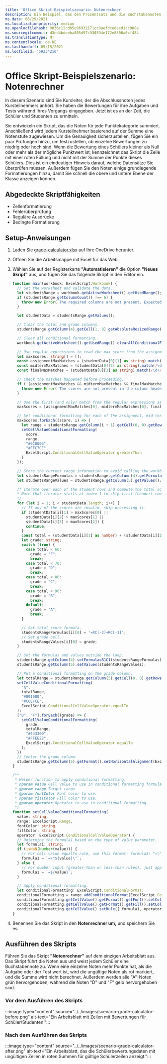 ```yaml
---
title: 'Office Skript-Beispielszenario: Notenrechner'
description: Ein Beispiel, das den Prozentsatz und die Buchstabennoten für einen Kurs von Schülern bestimmt.
ms.date: 06/29/2021
ms.localizationpriority: medium
ms.openlocfilehash: 9036c12cd05e96932171cc0aefdce8eed1cc988e
ms.sourcegitcommit: d3ed4bdeeba805d97c930394e172e8306a0cf484
ms.translationtype: MT
ms.contentlocale: de-DE
ms.lasthandoff: 09/15/2021
ms.locfileid: "59334210"
---
```

# <a name="office-scripts-sample-scenario-grade-calculator"></a>Office Skript-Beispielszenario: Notenrechner

In diesem Szenario sind Sie Kursleiter, der die Abschlussnoten jedes Kursteilnehmers anhört. Sie haben die Bewertungen für ihre Aufgaben und Tests während Ihres Vorgangs eingegeben. Jetzt ist es an der Zeit, die Schüler und Studenten zu ermitteln.

Sie entwickeln ein Skript, das die Noten für jede Punktekategorie summiert. Anschließend wird jedem Kursteilnehmer basierend auf der Summe eine Notenstufe zugewiesen. Um die Genauigkeit sicherzustellen, fügen Sie ein paar Prüfungen hinzu, um festzustellen, ob einzelne Bewertungen zu niedrig oder hoch sind. Wenn die Bewertung eines Schülers kleiner als Null oder mehr als der mögliche Punktwert ist, kennzeichnet das Skript die Zelle mit einer roten Füllung und nicht mit der Summe der Punkte dieses Schülers. Dies ist ein eindeutiger Hinweis darauf, welche Datensätze Sie überprüfen müssen. Außerdem fügen Sie den Noten einige grundlegende Formatierungen hinzu, damit Sie schnell die obere und untere Ebene der Klasse anzeigen können.

## <a name="scripting-skills-covered"></a>Abgedeckte Skriptfähigkeiten

- Zellenformatierung
- Fehlerüberprüfung
- Reguläre Ausdrücke
- Bedingte Formatierung

## <a name="setup-instructions"></a>Setup-Anweisungen

1. Laden Sie <a href="grade-calculator.xlsx">grade-calculator.xlsx</a> auf Ihre OneDrive herunter.

1. Öffnen Sie die Arbeitsmappe mit Excel für das Web.

1. Wählen Sie auf der Registerkarte **"Automatisieren"** die Option **"Neues Skript"** aus, und fügen Sie das folgende Skript in den Editor ein.

    ```TypeScript
    function main(workbook: ExcelScript.Workbook) {
      // Get the worksheet and validate the data.
      let studentsRange = workbook.getActiveWorksheet().getUsedRange();
      if (studentsRange.getColumnCount() !== 6) {
        throw new Error(`The required columns are not present. Expected column headers: "Student ID | Assignment score | Mid-term | Final | Total | Grade"`);
      }

      let studentData = studentsRange.getValues();

      // Clear the total and grade columns.
      studentsRange.getColumn(4).getCell(1, 0).getAbsoluteResizedRange(studentData.length - 1, 2).clear();

      // Clear all conditional formatting.
      workbook.getActiveWorksheet().getUsedRange().clearAllConditionalFormats();

      // Use regular expressions to read the max score from the assignment, mid-term, and final scores columns.
      let maxScores: string[] = [];
      const assignmentMaxMatches = (studentData[0][1] as string).match(/\d+/);
      const midtermMaxMatches = (studentData[0][2] as string).match(/\d+/);
      const finalMaxMatches = (studentData[0][3] as string).match(/\d+/);

      // Check the matches happened before proceeding.
      if (!(assignmentMaxMatches && midtermMaxMatches && finalMaxMatches)) {
        throw new Error(`The scores are not present in the column headers. Expected format: "Assignments (n)|Mid-term (n)|Final (n)"`);
      }

      // Use the first (and only) match from the regular expressions as the max scores.
      maxScores = [assignmentMaxMatches[0], midtermMaxMatches[0], finalMaxMatches[0]];

      // Set conditional formatting for each of the assignment, mid-term, and final scores columns.
      maxScores.forEach((score, i) => {
        let range = studentsRange.getColumn(i + 1).getCell(0, 0).getRowsBelow(studentData.length - 1);
        setCellValueConditionalFormatting(
          score,
          range,
          "#9C0006",
          "#FFC7CE",
          ExcelScript.ConditionalCellValueOperator.greaterThan
        )
      });

      // Store the current range information to avoid calling the workbook in the loop.
      let studentsRangeFormulas = studentsRange.getColumn(4).getFormulasR1C1();
      let studentsRangeValues = studentsRange.getColumn(5).getValues();

      /* Iterate over each of the student rows and compute the total score and letter grade.
      * Note that iterator starts at index 1 to skip first (header) row.
      */
      for (let i = 1; i < studentData.length; i++) {
        // If any of the scores are invalid, skip processing it.
        if (studentData[i][1] > maxScores[0] ||
          studentData[i][2] > maxScores[1] ||
          studentData[i][3] > maxScores[2]) {
          continue;
        }
        const total = (studentData[i][1] as number) + (studentData[i][2] as number) + (studentData[i][3] as number);
        let grade: string;
        switch (true) {
          case total < 60:
            grade = "F";
            break;
          case total < 70:
            grade = "D";
            break;
          case total < 80:
            grade = "C";
            break;
          case total < 90:
            grade = "B";
            break;
          default:
            grade = "A";
            break;
        }
    
        // Set total score formula.
        studentsRangeFormulas[i][0] = '=RC[-2]+RC[-1]';
        // Set grade cell.
        studentsRangeValues[i][0] = grade;
      }

      // Set the formulas and values outside the loop.
      studentsRange.getColumn(4).setFormulasR1C1(studentsRangeFormulas);
      studentsRange.getColumn(5).setValues(studentsRangeValues);

      // Put a conditional formatting on the grade column.
      let totalRange = studentsRange.getColumn(5).getCell(0, 0).getRowsBelow(studentData.length - 1);
      setCellValueConditionalFormatting(
        "A",
        totalRange,
        "#001600",
        "#C6EFCE",
        ExcelScript.ConditionalCellValueOperator.equalTo
      );
      ["D", "F"].forEach((grade) => {
        setCellValueConditionalFormatting(
          grade,
          totalRange,
          "#443300",
          "#FFEE22",
          ExcelScript.ConditionalCellValueOperator.equalTo
        );
      })
      // Center the grade column.
      studentsRange.getColumn(5).getFormat().setHorizontalAlignment(ExcelScript.HorizontalAlignment.center);
    }

    /**
     * Helper function to apply conditional formatting.
     * @param value Cell value to use in conditional formatting formula1.
     * @param range Target range.
     * @param fontColor Font color to use.
     * @param fillColor Fill color to use.
     * @param operator Operator to use in conditional formatting.
     */
    function setCellValueConditionalFormatting(
      value: string,
      range: ExcelScript.Range,
      fontColor: string,
      fillColor: string,
      operator: ExcelScript.ConditionalCellValueOperator) {
      // Determine the formula1 based on the type of value parameter.
      let formula1: string;
      if (isNaN(Number(value))) {
        // For cell value equalTo rule, use this format: formula1: "=\"A\"",
        formula1 = `=\"${value}\"`;
      } else {
        // For number input (greater-than or less-than rules), just append '='.
        formula1 = `=${value}`;
      }

      // Apply conditional formatting.
      let conditionalFormatting: ExcelScript.ConditionalFormat;
      conditionalFormatting = range.addConditionalFormat(ExcelScript.ConditionalFormatType.cellValue);
      conditionalFormatting.getCellValue().getFormat().getFont().setColor(fontColor);
      conditionalFormatting.getCellValue().getFormat().getFill().setColor(fillColor);
      conditionalFormatting.getCellValue().setRule({ formula1, operator });
    }
    ```

1. Benennen Sie das Skript in den **Notenrechner um,** und speichern Sie es.

## <a name="running-the-script"></a>Ausführen des Skripts

Führen Sie das Skript **"Notenrechner"** auf dem einzigen Arbeitsblatt aus. Das Skript führt die Noten aus und weist jedem Schüler eine Buchstabennote zu. Wenn eine einzelne Noten mehr Punkte hat, als die Aufgabe oder der Test wert ist, wird die ungültige Noten als rot markiert, und die Summe wird nicht berechnet. Außerdem werden alle "A"-Noten grün hervorgehoben, während die Noten "D" und "F" gelb hervorgehoben sind.

### <a name="before-running-the-script"></a>Vor dem Ausführen des Skripts

:::image type="content" source="../../images/scenario-grade-calculator-before.png" alt-text="Ein Arbeitsblatt mit Zeilen mit Bewertungen für Schüler/Studenten.":::

### <a name="after-running-the-script"></a>Nach dem Ausführen des Skripts

:::image type="content" source="../../images/scenario-grade-calculator-after.png" alt-text="Ein Arbeitsblatt, das die Schülerbewertungsdaten mit ungültigen Zellen in roten Summen für gültige Schülerzeilen anzeigt.":::
